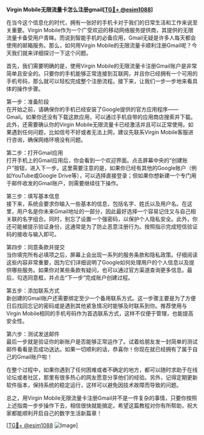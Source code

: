 **Virgin Mobile无限流量卡怎么注册gmail[[TG💪+ @esim1088](https://t.me/s/esim1088)]**

在当今这个信息化的时代，拥有一张好的手机卡对于我们的日常生活和工作来说至关重要。Virgin Mobile作为一个广受欢迎的移动网络服务提供商，其提供的无限流量卡备受用户青睐。而说到智能手机的必备应用，Gmail无疑是许多人每天都会使用的邮箱服务。那么，如何用Virgin Mobile的无限流量卡顺利注册Gmail呢？今天我们就来详细探讨一下这个问题。

首先，我们需要明确的是，使用Virgin Mobile的无限流量卡注册Gmail账户是非常简单且安全的。只要你的手机能够正常连接到互联网，并且你已经拥有一个可用的手机号码，那么就可以轻松完成整个注册流程。接下来，让我们一步一步地来看具体的操作步骤。

第一步：准备阶段  
在开始之前，请确保你的手机已经安装了Google提供的官方应用程序——Gmail。如果你还没有下载这款应用，可以通过手机自带的应用商店搜索并下载。此外，还需要确认你的Virgin Mobile无限流量卡已经激活并且可以正常使用。如果遇到任何问题，比如信号不好或者无法上网，建议先联系Virgin Mobile客服进行咨询，确保网络环境没有问题。

第二步：打开Gmail应用  
打开手机上的Gmail应用后，你会看到一个欢迎界面。点击屏幕中央的“创建账户”按钮，进入下一步。这里需要注意的是，如果你已经有其他的Google账户（例如YouTube或Google Drive等），可以选择直接登录；但如果你想新建一个专门用于邮件收发的Gmail账户，则需要继续往下操作。

第三步：填写基本信息  
接下来，系统会要求你输入一些基本的信息，包括名字、姓氏以及用户名。在这里，用户名是你未来Gmail地址的一部分，因此最好选择一个容易记住又与自己相关联的名字组合。同时，别忘了设置一个强密码，以保护个人隐私安全。此外，你还可能被提示验证身份，这通常是为了防止恶意注册行为。按照指示完成短信验证码的接收与输入即可。

第四步：同意条款并提交  
当你填完所有必填项之后，屏幕上会出现一系列的服务条款和隐私政策。仔细阅读这些内容非常重要，因为它们详细说明了Google如何处理用户的个人信息以及提供哪些服务。如果你对某些条款有疑问，也可以通过官方渠道查询更多信息。最后，勾选同意框，并点击“下一步”完成账户创建过程。

第五步：添加联系方式  
新创建的Gmail账户还需要绑定至少一个备用联系方式。这一步骤主要是为了方便日后找回忘记的密码或是遇到其他紧急情况时能够及时联系到你。推荐使用与Virgin Mobile相同的手机号码作为首选联系方式，这样不仅便于管理，也能提高安全性。

第六步：测试发送邮件  
最后一步就是验证你的新账户是否能够正常运作了。试着给朋友发一封简单的测试邮件看看是否成功送达。如果一切顺利的话，恭喜你！你现在就已经拥有了属于自己的Gmail账户啦！

在整个过程中，如果你遇到了任何困难或者不确定的地方，都可以随时求助于在线论坛或者社区，那里有很多热心的网友愿意分享他们的经验。另外，记得定期更新软件版本，保持系统的稳定运行，这样可以避免因技术故障而导致的问题。

总之，用Virgin Mobile无限流量卡注册Gmail并不是一件复杂的事情，只要你按照上述指南一步步操作下去，相信很快就能搞定。希望这篇教程对你有所帮助，祝大家都能顺利开启自己的数字生活新篇章！  

[[TG💪+ @esim1088](https://t.me/s/esim1088) ![Image](https://i.postimg.cc/4NQfJmqS/Snipaste-2025-05-13-00-14-12.png)]
